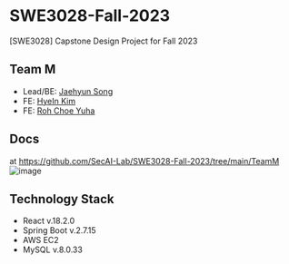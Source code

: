 # SWE3028-Fall-2023
[SWE3028] Capstone Design Project for Fall 2023

## Team M
- Lead/BE: [Jaehyun Song](https://github.com/tommyjr1)
- FE: [HyeIn Kim](https://github.com/hyeeiin)
- FE: [Roh Choe Yuha](https://github.com/yuuhaaaaa)

## Docs
at https://github.com/SecAI-Lab/SWE3028-Fall-2023/tree/main/TeamM 
![image](https://github.com/tommyjr1/23-F-SWE3028-YogaForm-PoseDetection/assets/82078588/af3c9e11-f020-4ee1-815a-1a6af6c7af09)

## Technology Stack
* React v.18.2.0
* Spring Boot v.2.7.15
* AWS EC2
* MySQL v.8.0.33
